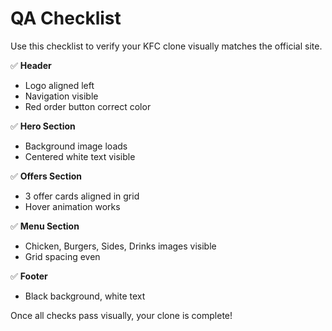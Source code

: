 # QA Checklist

Use this checklist to verify your KFC clone visually matches the official site.

✅ **Header**
- Logo aligned left
- Navigation visible
- Red order button correct color

✅ **Hero Section**
- Background image loads
- Centered white text visible

✅ **Offers Section**
- 3 offer cards aligned in grid
- Hover animation works

✅ **Menu Section**
- Chicken, Burgers, Sides, Drinks images visible
- Grid spacing even

✅ **Footer**
- Black background, white text

Once all checks pass visually, your clone is complete!
